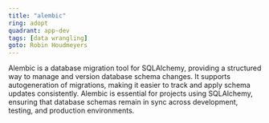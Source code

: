 ```yaml
---
title: "alembic"
ring: adopt
quadrant: app-dev
tags: [data wrangling]
goto: Robin Houdmeyers
---
```


Alembic is a database migration tool for SQLAlchemy, providing a structured way to manage and version database schema changes. It supports autogeneration of migrations, making it easier to track and apply schema updates consistently. Alembic is essential for projects using SQLAlchemy, ensuring that database schemas remain in sync across development, testing, and production environments.
